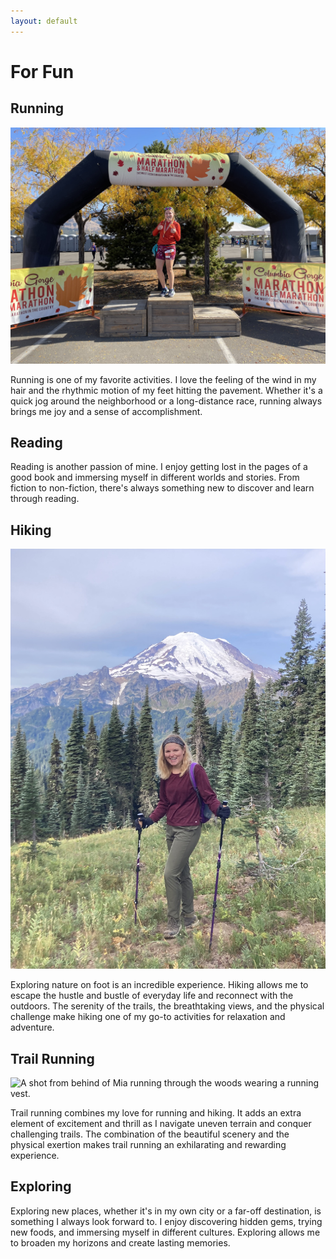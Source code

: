 ```yaml
---
layout: default
---
```



# For Fun

## Running

<img class="wrapped" src="photos/Mia-Columbia-Gorge.jpg" alt = "Mia standing on victory steps in front of a half-marathon arch.">

Running is one of my favorite activities. I love the feeling of the wind in my hair and the rhythmic motion of my feet hitting the pavement. Whether it's a quick jog around the neighborhood or a long-distance race, running always brings me joy and a sense of accomplishment.

## Reading

Reading is another passion of mine. I enjoy getting lost in the pages of a good book and immersing myself in different worlds and stories. From fiction to non-fiction, there's always something new to discover and learn through reading.

## Hiking

<img class="wrapped" src="photos/Mia-Rainier2022.jpg" alt = "Mia standing holding hiking poles in front of Mt. Rainier.">

Exploring nature on foot is an incredible experience. Hiking allows me to escape the hustle and bustle of everyday life and reconnect with the outdoors. The serenity of the trails, the breathtaking views, and the physical challenge make hiking one of my go-to activities for relaxation and adventure.

## Trail Running

<img class="wrapped" src="photos/Mia-Trail-Running.jpg" alt = "A shot from behind of Mia running through the woods wearing a running vest.">

Trail running combines my love for running and hiking. It adds an extra element of excitement and thrill as I navigate uneven terrain and conquer challenging trails. The combination of the beautiful scenery and the physical exertion makes trail running an exhilarating and rewarding experience.

## Exploring

Exploring new places, whether it's in my own city or a far-off destination, is something I always look forward to. I enjoy discovering hidden gems, trying new foods, and immersing myself in different cultures. Exploring allows me to broaden my horizons and create lasting memories.
